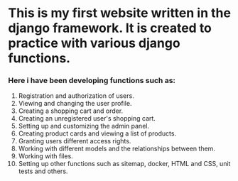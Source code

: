 # This is my first website written in the django framework. It is created to practice with various django functions.

### Here i have been developing functions such as:

1) Registration and authorization of users.
2) Viewing and changing the user profile.
3) Creating a shopping cart and order.
4) Creating an unregistered user's shopping cart.
5) Setting up and customizing the admin panel.
6) Creating product cards and viewing a list of products.
7) Granting users different access rights.
8) Working with different models and the relationships between them.
9) Working with files.
10) Setting up other functions such as sitemap, docker, HTML and CSS, unit tests and others.
